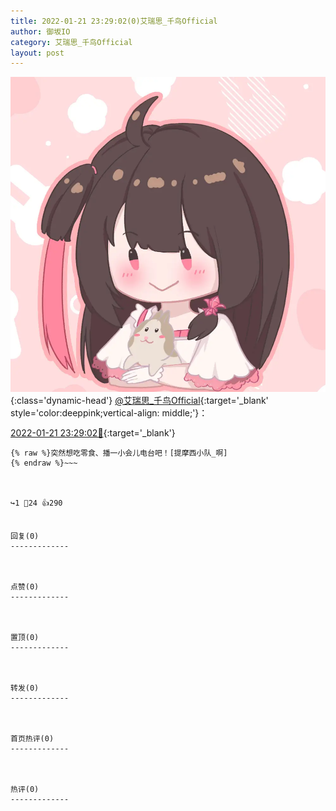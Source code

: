 ```yaml
---
title: 2022-01-21 23:29:02(0)艾瑞思_千鸟Official
author: 御坂IO
category: 艾瑞思_千鸟Official
layout: post
---
```


![img](/images/7e08840c56f251de28bdf766b647bd5fe9a5d50a.jpg){:class='dynamic-head'}
[@艾瑞思_千鸟Official](https://space.bilibili.com/1090010845/dynamic){:target='_blank' style='color:deeppink;vertical-align: middle;'}：

[2022-01-21 23:29:02🔗](https://t.bilibili.com/618219920460792332){:target='_blank'}

~~~
{% raw %}突然想吃零食、播一小会儿电台吧！[提摩西小队_啊]
{% endraw %}~~~



↪️1 💬24 👍290


回复(0)
-------------



点赞(0)
-------------



置顶(0)
-------------



转发(0)
-------------



首页热评(0)
-------------



热评(0)
-------------



